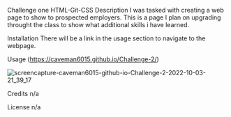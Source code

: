 Challenge one HTML-Git-CSS
Description
I was tasked with creating a web page to show to prospected employers. This is a page I plan on upgrading throught the class to show what additional skills i have learned.

Installation
There will be a link in the usage section to navigate to the webpage.

Usage
(https://caveman6015.github.io/Challenge-2/)

![screencapture-caveman6015-github-io-Challenge-2-2022-10-03-21_39_17](https://user-images.githubusercontent.com/108309331/193716287-1b805ab6-b8ec-40a1-80c4-56262a3b7ea0.png)



Credits
n/a

License
n/a
